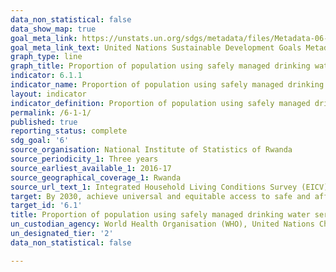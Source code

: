 ```yaml
---
data_non_statistical: false
data_show_map: true
goal_meta_link: https://unstats.un.org/sdgs/metadata/files/Metadata-06-01-01.pdf
goal_meta_link_text: United Nations Sustainable Development Goals Metadata (pdf 428kB)
graph_type: line
graph_title: Proportion of population using safely managed drinking water services
indicator: 6.1.1
indicator_name: Proportion of population using safely managed drinking water services
layout: indicator
indicator_definition: Proportion of population using safely managed drinking water services is currently being measured by the proportion of population using an improved basic drinking water source which is located on premises, available when needed and free of faecal (and priority chemical) contamination. ‘Improved’ drinking water sources include: piped water into dwelling, yard or plot; public taps or standpipes; boreholes or tubewells; protected dug wells; protected springs; packaged water; delivered water and rainwater.
permalink: /6-1-1/
published: true
reporting_status: complete
sdg_goal: '6'
source_organisation: National Institute of Statistics of Rwanda
source_periodicity_1: Three years
source_earliest_available_1: 2016-17
source_geographical_coverage_1: Rwanda
source_url_text_1: Integrated Household Living Conditions Survey (EICV)
target: By 2030, achieve universal and equitable access to safe and affordable drinking water for all
target_id: '6.1'
title: Proportion of population using safely managed drinking water services
un_custodian_agency: World Health Organisation (WHO), United Nations Children's Emergency Fund (UNICEF)
un_designated_tier: '2'
data_non_statistical: false

---
```

